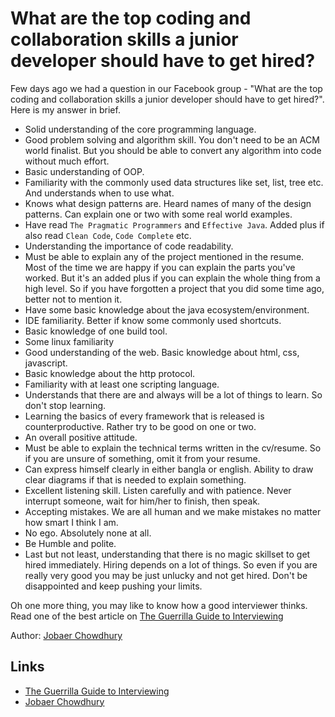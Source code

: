 # What are the top coding and collaboration skills a junior developer should have to get hired?

Few days ago we had a question in our Facebook group - "What are the top coding and collaboration skills a junior developer should have to get hired?". Here is my answer in brief.

* Solid understanding of the core programming language.
* Good problem solving and algorithm skill. You don't need to be an ACM world finalist. But you should be able to convert any algorithm into code without much effort.
* Basic understanding of OOP.
* Familiarity with the commonly used data structures like set, list, tree etc. And understands when to use what.
* Knows what design patterns are. Heard names of many of the design patterns. Can explain one or two with some real world examples.
* Have read `The Pragmatic Programmers` and `Effective Java`. Added plus if also read `Clean Code`, `Code Complete` etc.
* Understanding the importance of code readability.
* Must be able to explain any of the project mentioned in the resume. Most of the time we are happy if you can explain the parts you've worked. But it's an added plus if you can explain the whole thing from a high level. So if you have forgotten a project that you did some time ago, better not to mention it.
* Have some basic knowledge about the java ecosystem/environment.
* IDE familiarity. Better if know some commonly used shortcuts.
* Basic knowledge of one build tool.
* Some linux familiarity
* Good understanding of the web. Basic knowledge about html, css, javascript.
* Basic knowledge about the http protocol.
* Familiarity with at least one scripting language.
* Understands that there are and always will be a lot of things to learn. So don't stop learning.
* Learning the basics of every framework that is released is counterproductive. Rather try to be good on one or two.
* An overall positive attitude.
* Must be able to explain the technical terms written in the cv/resume. So if you are unsure of something, omit it from your resume.
* Can express himself clearly in either bangla or english. Ability to draw clear diagrams if that is needed to explain something.
* Excellent listening skill. Listen carefully and with patience. Never interrupt someone, wait for him/her to finish, then speak.
* Accepting mistakes. We are all human and we make mistakes no matter how smart I think I am.
* No ego. Absolutely none at all.
* Be Humble and polite.
* Last but not least, understanding that there is no magic skillset to get hired immediately. Hiring depends on a lot of things. So even if you are really very good you may be just unlucky and not get hired. Don't be disappointed and keep pushing your limits.

Oh one more thing, you may like to know how a good interviewer thinks. Read one of the best article on [The Guerrilla Guide to Interviewing]

Author: [Jobaer Chowdhury]


## Links
* [The Guerrilla Guide to Interviewing]
* [Jobaer Chowdhury]

[The Guerrilla Guide to Interviewing]: https://www.joelonsoftware.com/2006/10/25/the-guerrilla-guide-to-interviewing-version-30/

[Jobaer Chowdhury]: https://www.linkedin.com/in/jobaer/
